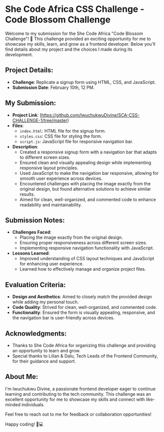 # She Code Africa CSS Challenge - Code Blossom Challenge

Welcome to my submission for the She Code Africa "Code Blossom Challenge"! 🌸 This challenge provided an exciting opportunity for me to showcase my skills, learn, and grow as a frontend developer. Below you'll find details about my project and the choices I made during its development.

## Project Details:

- **Challenge**: Replicate a signup form using HTML, CSS, and JavaScript.
- **Submission Date**: February 10th, 12 PM.


## My Submission:

- **Project Link**: [https://github.com/IwuchukwuDivine/SCA-CSS-CHALLENGE-1/tree/master)
- **Files**:
  - `index.html`: HTML file for the signup form.
  - `styles.css`: CSS file for styling the form.
  - `script.js`: JavaScript file for responsive navigation bar.
- **Description**:
  - Created a responsive signup form with a navigation bar that adapts to different screen sizes.
  - Ensured clean and visually appealing design while implementing responsive layout principles.
  - Used JavaScript to make the navigation bar responsive, allowing for smooth user experience across devices.
  - Encountered challenges with placing the image exactly from the original design, but found alternative solutions to achieve similar results.
  - Aimed for clean, well-organized, and commented code to enhance readability and maintainability.

## Submission Notes:

- **Challenges Faced**:
  - Placing the image exactly from the original design.
  - Ensuring proper responsiveness across different screen sizes.
  - Implementing responsive navigation functionality with JavaScript.
- **Lessons Learned**:
  - Improved understanding of CSS layout techniques and JavaScript for enhancing user experience.
  - Learned how to effectively manage and organize project files.

## Evaluation Criteria:

- **Design and Aesthetics**: Aimed to closely match the provided design while adding my personal touch.
- **Code Quality**: Strived for clean, well-organized, and commented code.
- **Functionality**: Ensured the form is visually appealing, responsive, and the navigation bar is user-friendly across devices.

## Acknowledgments:

- Thanks to She Code Africa for organizing this challenge and providing an opportunity to learn and grow.
- Special thanks to Lilian & Dalu, Tech Leads of the Frontend Community, for their guidance and support.

## About Me:

I'm Iwuchukwu Divine, a passionate frontend developer eager to continue learning and contributing to the tech community. This challenge was an excellent opportunity for me to showcase my skills and connect with like-minded individuals.

Feel free to reach out to me for feedback or collaboration opportunities!

Happy coding! 🌸💻

